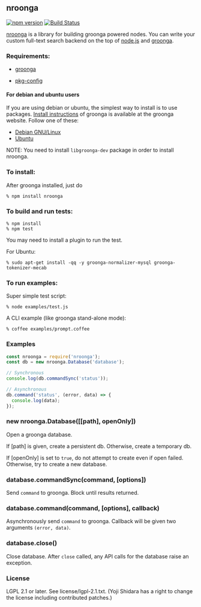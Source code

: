 ## nroonga

[![npm version](https://badge.fury.io/js/nroonga.svg)](https://badge.fury.io/js/nroonga)
[![Build Status](https://secure.travis-ci.org/nroonga/nroonga.svg?branch=master)](http://travis-ci.org/nroonga/nroonga)

[nroonga](http://nroonga.github.com) is a library for building groonga powered nodes.
You can write your custom full-text search backend on the top of [node.js](http://nodejs.org) and [groonga][].


### Requirements:

* [groonga][]
* [pkg-config][]

  [groonga]:http://groonga.org
  [pkg-config]:http://www.freedesktop.org/wiki/Software/pkg-config

#### For debian and ubuntu users

If you are using debian or ubuntu, the simplest way to install is to use packages. [Install instructions][groonga-install] of groonga is available at the groonga website. Follow one of these:

* [Debian GNU/Linux](http://groonga.org/docs/install/debian.html)
* [Ubuntu](http://groonga.org/docs/install/ubuntu.html)

NOTE: You need to install `libgroonga-dev` package in order to install nroonga.

  [groonga-install]:http://groonga.org/docs/install.html

### To install:

After groonga installed, just do

    % npm install nroonga

### To build and run tests:

    % npm install
    % npm test

You may need to install a plugin to run the test.

For Ubuntu:

    % sudo apt-get install -qq -y groonga-normalizer-mysql groonga-tokenizer-mecab

### To run examples:

Super simple test script:

    % node examples/test.js

A CLI example (like groonga stand-alone mode):

    % coffee examples/prompt.coffee

### Examples

```javascript
const nroonga = require('nroonga');
const db = new nroonga.Database('database');

// Synchronous
console.log(db.commandSync('status'));

// Asynchronous
db.command('status', (error, data) => {
  console.log(data);
});
```

### new nroonga.Database([[path], openOnly])

Open a groonga database.

If [path] is given, create a persistent db. Otherwise, create a temporary db.

If [openOnly] is set to `true`, do not attempt to create even if open failed. Otherwise, try to create a new database.

### database.commandSync(command, [options])

Send `command` to groonga. Block until results returned.

### database.command(command, [options], callback)

Asynchronously send `command` to groonga. Callback will be given two arguments `(error, data)`.

### database.close()

Close database. After `close` called, any API calls for the database raise an exception.

### License

LGPL 2.1 or later. See license/lgpl-2.1.txt.
(Yoji Shidara has a right to change the license including contributed patches.)

